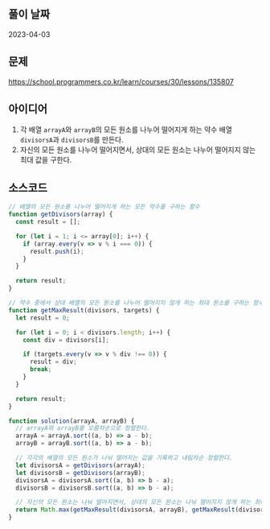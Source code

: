 ## 풀이 날짜
2023-04-03

## 문제
https://school.programmers.co.kr/learn/courses/30/lessons/135807

## 아이디어
1. 각 배열 `arrayA`와 `arrayB`의 모든 원소를 나누어 떨어지게 하는 약수 배열 `divisorsA`과 `divisorsB`를 만든다.
2. 자신의 모든 원소를 나누어 떨어지면서, 상대의 모든 원소는 나누어 떨어지지 않는 최대 값을 구한다.

## 소스코드
```js
// 배열의 모든 원소를 나누어 떨어지게 하는 모든 약수를 구하는 함수
function getDivisors(array) {
  const result = [];

  for (let i = 1; i <= array[0]; i++) {
    if (array.every(v => v % i === 0)) {
      result.push(i);
    }
  }

  return result;
}

// 약수 중에서 상대 배열의 모든 원소를 나누어 떨어지지 않게 하는 최대 원소를 구하는 함수
function getMaxResult(divisors, targets) {
  let result = 0;

  for (let i = 0; i < divisors.length; i++) {
    const div = divisors[i];

    if (targets.every(v => v % div !== 0)) {
      result = div;
      break;
    }
  }

  return result;
}

function solution(arrayA, arrayB) {
  // arrayA와 arrayB를 오름차순으로 정렬한다.
  arrayA = arrayA.sort((a, b) => a - b);
  arrayB = arrayB.sort((a, b) => a - b);

  // 각각의 배열의 모든 원소가 나눠 떨어지는 값을 기록하고 내림차순 정렬한다.
  let divisorsA = getDivisors(arrayA);
  let divisorsB = getDivisors(arrayB);
  divisorsA = divisorsA.sort((a, b) => b - a);
  divisorsB = divisorsB.sort((a, b) => b - a);

  // 자신의 모든 원소는 나눠 떨어지면서, 상대의 모든 원소는 나눠 떨어지지 않게 하는 최대 값을 출력한다.
  return Math.max(getMaxResult(divisorsA, arrayB), getMaxResult(divisorsB, arrayA));
}
```
